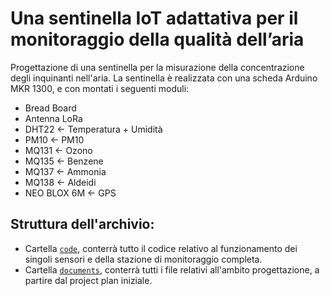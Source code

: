 # Una sentinella IoT adattativa per il monitoraggio della qualità dell’aria

Progettazione di una sentinella per la misurazione della concentrazione degli inquinanti nell'aria. La sentinella è realizzata con una scheda Arduino MKR 1300, e con montati i seguenti moduli:
* Bread Board
* Antenna LoRa
* DHT22 <- Temperatura + Umidità
* PM10 <- PM10
* MQ131 <- Ozono
* MQ135 <- Benzene
* MQ137 <- Ammonia
* MQ138 <- Aldeidi
* NEO BLOX 6M <- GPS


## Struttura dell'archivio:
* Cartella <code>[code](code/)</code>, conterrà tutto il codice relativo al funzionamento dei singoli sensori e della stazione di monitoraggio completa.
* Cartella <code>[documents](documents/)</code>, conterrà tutti i file relativi all'ambito progettazione, a partire dal project plan iniziale.
